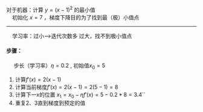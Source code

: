 对于机器：计算  $y = (x-1)^2$ 的最小值  
&nbsp;&nbsp;&nbsp;&nbsp;初始化 $x = 7$ ，梯度下降目的为了找到最（极）小值点  

---

&nbsp;&nbsp;&nbsp;&nbsp;学习率：过小-->迭代次数多 过大，找不到极小值点

####  步骤：  
&nbsp;&nbsp;&nbsp;&nbsp; 步长（学习率）$\eta=0.2$ , 初始值$x_0 = 5$
1) 计算$f'(x) = 2(x-1)$
2) 计算当前梯度$f'(x) = 2(x-1) = 2(5-1) = 8$
3) 计算下一$x$的位置  $x_1 = x_0 - \eta f'(x) = 5 - 0.2*8 = 3.4$``
4) 重复2、3直到梯度到预定的值